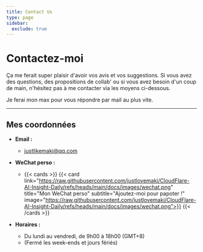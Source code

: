 ```yaml
---
title: Contact Us
type: page
sidebar:
  exclude: true
---
```

# Contactez-moi

Ça me ferait super plaisir d'avoir vos avis et vos suggestions. Si vous avez des questions, des propositions de collab' ou si vous avez besoin d'un coup de main, n'hésitez pas à me contacter via les moyens ci-dessous.

Je ferai mon max pour vous répondre par mail au plus vite.

---

## **Mes coordonnées**

*   **Email :**
    *   [justlikemaki@qq.com](mailto:justlikemaki@qq.com)

*   **WeChat perso :**
    *   {{< cards >}}
        {{< card link="https://raw.githubusercontent.com/justlovemaki/CloudFlare-AI-Insight-Daily/refs/heads/main/docs/images/wechat.png" title="Mon WeChat perso" subtitle="Ajoutez-moi pour papoter !" image="https://raw.githubusercontent.com/justlovemaki/CloudFlare-AI-Insight-Daily/refs/heads/main/docs/images/wechat.png">}}
        {{< /cards >}}

*   **Horaires :**
    *   Du lundi au vendredi, de 9h00 à 18h00 (GMT+8)
    *   (Fermé les week-ends et jours fériés)